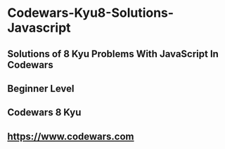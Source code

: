 # Codewars-Kyu8-Solutions-Javascript
## Solutions of 8 Kyu Problems With JavaScript  In Codewars
## Beginner Level
## Codewars 8 Kyu 
## https://www.codewars.com

